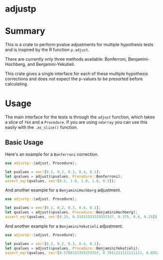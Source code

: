 # adjustp

# Summary
This is a crate to perform pvalue adjustments for multiple hypothesis tests and is inspired by the R function `p.adjust`. 

There are currently only three methods available: Bonferroni, Benjamini-Hochberg, and Benjamini-Yekutieli.

This crate gives a single interface for each of these multiple hypothesis corrections and does not expect the p-values to be presorted before calculating.

# Usage

The main interface for the tests is through the `adjust` function, which takes a slice of `f64` and a `Procedure`.
If you are using `ndarray` you can use this easily with the `.as_slice()` function.


## Basic Usage
Here's an example for a `Bonferroni` correction.

```rust
use adjustp::{adjust, Procedure};

let pvalues = vec![0.1, 0.2, 0.3, 0.4, 0.1];
let qvalues = adjust(&pvalues, Procedure::Bonferroni);
assert_eq!(qvalues, vec![0.5, 1.0, 1.0, 1.0, 0.5]);
```

And another example for a `BenjaminiHochberg` adjustment.

```rust
use adjustp::{adjust, Procedure};

let pvalues = vec![0.1, 0.2, 0.3, 0.4, 0.1];
let qvalues = adjust(&pvalues, Procedure::BenjaminiHochberg);
assert_eq!(qvalues, vec![0.25, 0.33333333333333337, 0.375, 0.4, 0.25]);
```

And another example for a `BenjaminiYekutieli` adjustment.

```rust
use adjustp::{adjust, Procedure};

let pvalues = vec![0.1, 0.2, 0.3, 0.4, 0.1];
let qvalues = adjust(&pvalues, Procedure::BenjaminiYekutieli);
assert_eq!(qvalues, vec![0.5708333333333333, 0.7611111111111111, 0.8562500, 0.91333333333333333, 0.5708333333333333]);
```
